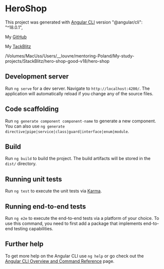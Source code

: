 # HeroShop

This project was generated with [Angular CLI](https://github.com/angular/angular-cli) version "@angular/cli": "^18.0.1",

My [GitHub](https://github.com/igor2000xp/hero-shop/blob/main/package.json)

My [TackBlitz](https://stackblitz.com/~/github.com/igor2000xp/hero-shop)

/Volumes/MacUss/Users/__louvre/mentoring-Poland/My-study-projects/StackBlitz/hero-shop-good-v18/hero-shop

## Development server

Run `ng serve` for a dev server. Navigate to `http://localhost:4200/`. The application will automatically reload if you change any of the source files.

## Code scaffolding

Run `ng generate component component-name` to generate a new component. You can also use `ng generate directive|pipe|service|class|guard|interface|enum|module`.

## Build

Run `ng build` to build the project. The build artifacts will be stored in the `dist/` directory.

## Running unit tests

Run `ng test` to execute the unit tests via [Karma](https://karma-runner.github.io).

## Running end-to-end tests

Run `ng e2e` to execute the end-to-end tests via a platform of your choice. To use this command, you need to first add a package that implements end-to-end testing capabilities.

## Further help

To get more help on the Angular CLI use `ng help` or go check out the [Angular CLI Overview and Command Reference](https://angular.io/cli) page.
